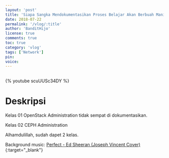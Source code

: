 ```yaml
---
layout: 'post'
title: 'Siapa Sangka Mendokumentasikan Proses Belajar Akan Berbuah Manis Pt. 3'
date: 2018-07-22
permalink: '/vlog/:title'
author: 'BanditHijo'
license: true
comments: true
toc: true
category: 'vlog'
tags: ['Network']
pin:
voice:
---
```


<div style="margin-top:30px;"></div>

{% youtube scuUUSc34DY %}

# Deskripsi

Kelas 01 OpenStack Administration tidak sempat di dokumentasikan.

Kelas 02 CEPH Administration

Alhamdulillah, sudah dapet 2 kelas.

Background music:
[Perfect - Ed Sheeran (Joseph Vincent Cover)](https://youtu.be/qWVYmwNFn8M){:target="_blank"}
